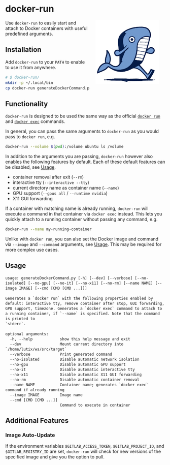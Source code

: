 # docker-run

<img src="assets/logo.png" height=200 align="right" hspace=20>

Use `docker-run` to easily start and attach to Docker containers with useful predefined arguments.

## Installation

Add `docker-run` to your `PATH` to enable to use it from anywhere.

```bash
# $ docker-run/
mkdir -p ~/.local/bin
cp docker-run generateDockerCommand.py ~/.local/bin/
```

## Functionality

`docker-run` is designed to be used the same way as the official [`docker run`](https://docs.docker.com/engine/reference/commandline/run/) and [`docker exec`](https://docs.docker.com/engine/reference/commandline/exec/) commands.

In general, you can pass the same arguments to `docker-run` as you would pass to `docker run`, e.g.

```bash
docker-run --volume $(pwd):/volume ubuntu ls /volume
```

In addition to the arguments you are passing, `docker-run` however also enables the following features by default. Each of these default features can be disabled, see [Usage](#usage).
- container removal after exit (`--rm`)
- interactive tty (`--interactive --tty`)
- current directory name as container name (`--name`)
- GPU support (`--gpus all` / `--runtime nvidia`)
- X11 GUI forwarding

If a container with matching name is already running, `docker-run` will execute a command in that container via `docker exec` instead. This lets you quickly attach to a running container without passing any command, e.g.

```bash
docker-run --name my-running-container
```

Unlike with `docker run`, you can also set the Docker image and command via `--image` and `--command` arguments, see [Usage](#usage). This may be required for more complex use cases.

## Usage

```
usage: generateDockerCommand.py [-h] [--dev] [--verbose] [--no-isolated] [--no-gpu] [--no-it] [--no-x11] [--no-rm] [--name NAME] [--image IMAGE] [--cmd [CMD [CMD ...]]]

Generates a `docker run` with the following properties enabled by default: interactive tty, remove container after stop, GUI forwarding, GPU support, timezone. Generates a `docker exec` command to attach to a running container, if `--name` is specified. Note that the command is printed to
`stderr`.

optional arguments:
  -h, --help            show this help message and exit
  --dev                 Mount current directory into `/home/lutix/ws/src/target`
  --verbose             Print generated command
  --no-isolated         Disable automatic network isolation
  --no-gpu              Disable automatic GPU support
  --no-it               Disable automatic interactive tty
  --no-x11              Disable automatic X11 GUI forwarding
  --no-rm               Disable automatic container removal
  --name NAME           Container name; generates `docker exec` command if already running
  --image IMAGE         Image name
  --cmd [CMD [CMD ...]]
                        Command to execute in container
```

## Additional Features

### Image Auto-Update

If the environment variables `$GITLAB_ACCESS_TOKEN`, `$GITLAB_PROJECT_ID`, and `$GITLAB_REGISTRY_ID` are set, `docker-run` will check for new versions of the specified image and give you the option to pull.
